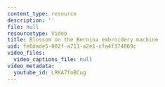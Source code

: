 ```yaml
---
content_type: resource
description: ''
file: null
resourcetype: Video
title: Blossom on the Bernina embroidery machine
uid: fe0dade5-002f-a711-a2e1-cfa4f374809c
video_files:
  video_captions_file: null
video_metadata:
  youtube_id: LRKA7foBCug
---
```


